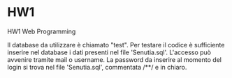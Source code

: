 # HW1
HW1 Web Programming

Il database da utilizzare è chiamato "test". Per testare il codice è sufficiente inserire nel database i dati presenti nel file 'Senutia.sql'.
L'accesso può avvenire tramite mail o username.
La password da inserire al momento del login si trova nel file 'Senutia.sql', commentata /**/ e in chiaro.
